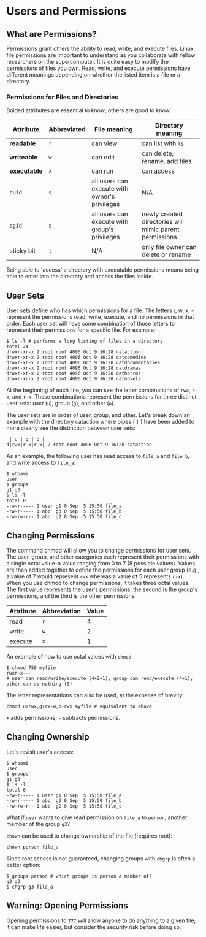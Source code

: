 ---
---

# Users and Permissions

## What are Permissions?

Permissions grant others the ability to read, write, and execute files. Linux file permissions are important to understand as you collaborate with fellow researchers on the supercomputer. It is quite easy to modify the permissions of files you own. Read, write, and execute permissions have different meanings depending on whether the listed item is a file or a directory.

### Permissions for Files and Directories

Bolded attributes are essential to know; others are good to know.

| Attribute | Abbreviated | File meaning | Directory meaning |
| --- | --- | --- | --- |
| **readable** | `r` | can view | can list with `ls` |
| **writeable** | `w` | can edit | can delete, rename, add files |
| **executable** | `x` | can run | can access |
| `suid` | `s` | all users can execute with owner's privileges | N/A |
| `sgid` | `s` | all users can execute with group's privileges | newly created directories will mimic parent permissions |
| sticky bit | `t` | N/A | only file owner can delete or rename |

Being able to 'access' a directory with executable permissions means being able to enter into the directory and access the files inside. 



## User Sets

User sets define who has which permissions for a file. The letters r, w, x, - represent the permissions read, write, execute, and no permissions in that order. Each user set will have some combination of those letters to represent their permissions for a specific file. For example:

```shell
$ ls -l # performs a long listing of files in a directory
total 24
drwxr-xr-x 2 root root 4096 Oct 9 16:28 cataction
drwxr-xr-x 2 root root 4096 Oct 9 16:28 catcomedies
drwxr-xr-x 2 root root 4096 Oct 9 16:28 catdocumentaries
drwxr-xr-x 2 root root 4096 Oct 9 16:28 catdramas
drwxr-xr-x 2 root root 4096 Oct 9 16:28 cathorror
drwxr-xr-x 2 root root 4096 Oct 9 16:28 catnovels 
```

At the beginning of each line, you can see the letter combinations of `rwx`, `r-x`, and `r-x`. These combinations represent the permissions for three distinct user sets: user (`u`), group (`g`), and other (`o`).

The user sets are in order of user, group, and other. Let's break down an example with the directory cataction where pipes ( `|` ) have been added to more clearly see the distinction between user sets:

```
 | u | g | o |
d|rwx|r-x|r-x| 2 root root 4096 Oct 9 16:28 cataction
```

As an example, the following user has read access to `file_a` and `file_b`, and write access to `file_a`:

```shell
$ whoami
user
$ groups
g1 g3
$ ls -l
total 0
-rw-r----- 1 user g1 0 Sep  5 15:50 file_a
-rw-r----- 1 abc  g3 0 Sep  5 15:50 file_b
-rw-rw-r-- 1 abc  g2 0 Sep  5 15:50 file_c
```



## Changing Permissions

The command chmod will allow you to change permissions for user sets. The user, group, and other categories each represent their permissions with a single octal value–a value ranging from 0 to 7 (8 possible values). Values are then added together to define the permissions for each user group (e.g., a value of 7 would represent `rwx` whereas a value of 5 represents `r-x`). When you use chmod to change permissions, it takes three octal values. The first value represents the user's permissions, the second is the group's permissions, and the third is the other permissions.

| Attribute | Abbreviation | Value |
| --- | --- | --- |
| read | `r` | 4 |
| write | `w` | 2 |
| execute | `x` | 1 |

An example of how to use octal values with `chmod`:

```shell
$ chmod 750 myfile
rwxr-x---
# user can read/write/execute (4+2+1); group can read/execute (4+1); other can do nothing (0)
```

The letter representations can also be used, at the expense of brevity:

```shell
chmod u+rwx,g+rx-w,o-rwx myfile # equivalent to above
```

`+` adds permissions; `-` subtracts permissions.



## Changing Ownership

Let's revisit `user`'s access:

```shell
$ whoami
user
$ groups
g1 g3
$ ls -l
total 0
-rw-r----- 1 user g1 0 Sep  5 15:50 file_a
-rw-r----- 1 abc  g3 0 Sep  5 15:50 file_b
-rw-rw-r-- 1 abc  g2 0 Sep  5 15:50 file_c
```

What if `user` wants to give read permission on `file_a` to `person`, another member of the group `g3`?

`chown` can be used to change ownership of the file (requires root):

```shell
chown person file_a
```

Since root access is not guaranteed, changing groups with `chgrp` is often a better option:

```shell
$ groups person # which groups is person a member of?
g2 g3
$ chgrp g3 file_a
```



## Warning: Opening Permissions

Opening permissions to `777` will allow anyone to do anything to a given file; it can make life easier, but consider the security risk before doing so.
